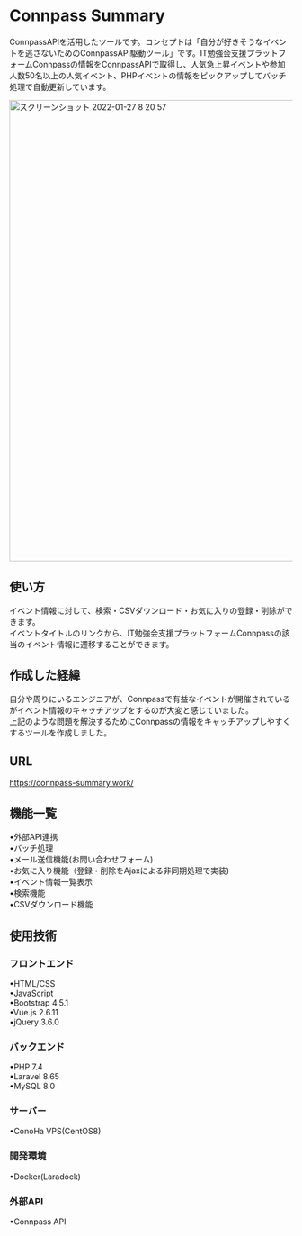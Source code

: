 # Connpass Summary

ConnpassAPIを活用したツールです。コンセプトは「自分が好きそうなイベントを逃さないためのConnpassAPI駆動ツール」です。IT勉強会支援プラットフォームConnpassの情報をConnpassAPIで取得し、人気急上昇イベントや参加人数50名以上の人気イベント、PHPイベントの情報をピックアップしてバッチ処理で自動更新しています。  

<img width="820" alt="スクリーンショット 2022-01-27 8 20 57" src="https://user-images.githubusercontent.com/66733811/151263547-a8f1ccec-fb99-4a38-96cd-61fd63a83601.png">

## 使い方
イベント情報に対して、検索・CSVダウンロード・お気に入りの登録・削除ができます。   
イベントタイトルのリンクから、IT勉強会支援プラットフォームConnpassの該当のイベント情報に遷移することができます。

## 作成した経緯

自分や周りにいるエンジニアが、Connpassで有益なイベントが開催されているがイベント情報のキャッチアップをするのが大変と感じていました。  
上記のような問題を解決するためにConnpassの情報をキャッチアップしやすくするツールを作成しました。  


## URL
https://connpass-summary.work/  


## 機能一覧
•外部API連携  
•バッチ処理  
•メール送信機能(お問い合わせフォーム)    
•お気に入り機能（登録・削除をAjaxによる非同期処理で実装)   
•イベント情報一覧表示    
•検索機能  
•CSVダウンロード機能

## 使用技術
### フロントエンド  
•HTML/CSS  
•JavaScript  
•Bootstrap 4.5.1  
•Vue.js 2.6.11  
•jQuery 3.6.0    

### バックエンド  
•PHP 7.4  
•Laravel 8.65  
•MySQL 8.0  

### サーバー  
•ConoHa VPS(CentOS8)  

### 開発環境  
•Docker(Laradock)  

### 外部API  
•Connpass API 
